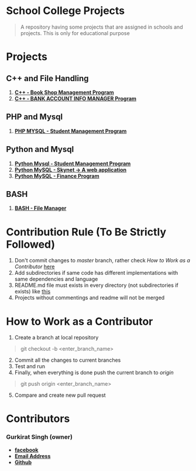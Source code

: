 # School College Projects
> A repository having some projects that are assigned in schools and projects. This is only for educational purpose

# Projects
## C++ and File Handling
1. [**C++ - Book Shop Management Program**](https://github.com/tbhaxor/educational_projects/tree/master/BOOK_SHOP_MANAGEMENT_IN_CPP)
2. [**C++ - BANK ACCOUNT INFO MANAGER Program**](https://github.com/tbhaxor/educational_projects/tree/master/BANK_ACCOUNT_INFO_MANAGER_IN_CPP)
## PHP and Mysql
1. [**PHP MYSQL - Student Management Program**](https://github.com/tbhaxor/educational_projects/tree/master/STUDENT_MANAGEMENT_IN_PHP_MYSQL)
## Python and Mysql
1. [**Python Mysql - Student Management Program**](https://github.com/tbhaxor/educational_projects/tree/master/STUDENT_MANAGEMENT_IN_PYTHON)
2. [**Python MySQL - Skynet -> A web application**](https://github.com/tbhaxor/educational_projects/tree/master/flask)
3. [**Python MySQL - Finance Program**](https://github.com/tbhaxor/educational_projects/tree/master/finance)
## BASH  
1. [**BASH - File Manager**](https://github.com/tbhaxor/educational_projects/tree/master/FILE_MANAGER_IN_BASH)

# Contribution Rule (To Be Strictly Followed)
1. Don't commit changes to _master_ branch, rather check _How to Work as a Contributor_ [here](#how-to-work-as-a-contributor)
2. Add subdirectories if same code has different implementations with same dependencies and language
3. README.md file must exists in every directory (not subdirectories if exists) like [this](https://github.com/tbhaxor/educational_projects/blob/master/STUDENT_MANAGEMENT_IN_PHP_MYSQL/README.md)
4. Projects without commentings and readme will not be merged

# How to Work as a Contributor
1. Create a branch at local repository
> git checkout -b <enter_branch_name>

2. Commit all the changes to current branches
3. Test and run
4. Finally, when everything is done push the current branch to _origin_
> git push origin <enter_branch_name>

5. Compare and create new pull request
# Contributors
### Gurkirat Singh (owner)
+ [**facebook**](https://facebook.com/gurkirat.py)
+ [**Email Address**](mailto:tbhaxor@gmail.com)
+ [**Github**](https://github.com/tbhaxor)
